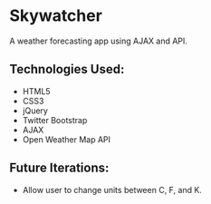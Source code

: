 # Skywatcher
A weather forecasting app using AJAX and API.

## Technologies Used:
- HTML5
- CSS3
- jQuery
- Twitter Bootstrap
- AJAX
- Open Weather Map API

## Future Iterations:
- Allow user to change units between C, F, and K.